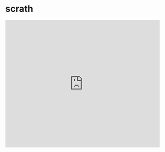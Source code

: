 # scrath
<iframe src="https://scratch.mit.edu/projects/1015320821/embed" allowtransparency="true" width="485" height="402" frameborder="0" scrolling="no" allowfullscreen></iframe>
